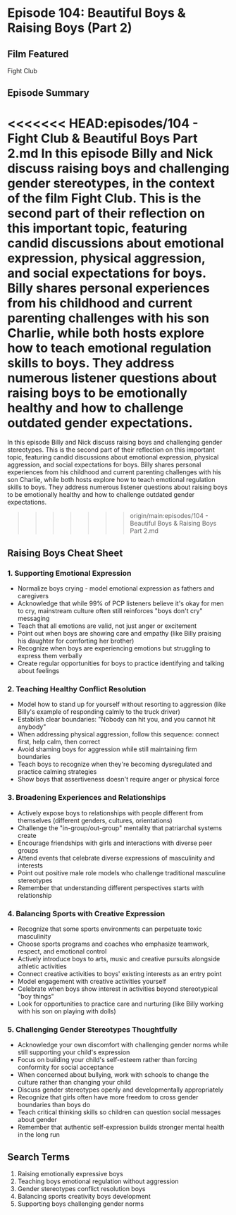 # Episode 104: Beautiful Boys & Raising Boys (Part 2)

## Film Featured
Fight Club

## Episode Summary
<<<<<<< HEAD:episodes/104 - Fight Club & Beautiful Boys Part 2.md
In this episode Billy and Nick discuss raising boys and challenging gender stereotypes, in the context of the film Fight Club. This is the second part of their reflection on this important topic, featuring candid discussions about emotional expression, physical aggression, and social expectations for boys. Billy shares personal experiences from his childhood and current parenting challenges with his son Charlie, while both hosts explore how to teach emotional regulation skills to boys. They address numerous listener questions about raising boys to be emotionally healthy and how to challenge outdated gender expectations.
=======
In this episode Billy and Nick discuss raising boys and challenging gender stereotypes. This is the second part of their reflection on this important topic, featuring candid discussions about emotional expression, physical aggression, and social expectations for boys. Billy shares personal experiences from his childhood and current parenting challenges with his son Charlie, while both hosts explore how to teach emotional regulation skills to boys. They address numerous listener questions about raising boys to be emotionally healthy and how to challenge outdated gender expectations.
>>>>>>> origin/main:episodes/104 - Beautiful Boys & Raising Boys Part 2.md

## Raising Boys Cheat Sheet

### 1. Supporting Emotional Expression
- Normalize boys crying - model emotional expression as fathers and caregivers
- Acknowledge that while 99% of PCP listeners believe it's okay for men to cry, mainstream culture often still reinforces "boys don't cry" messaging
- Teach that all emotions are valid, not just anger or excitement
- Point out when boys are showing care and empathy (like Billy praising his daughter for comforting her brother)
- Recognize when boys are experiencing emotions but struggling to express them verbally
- Create regular opportunities for boys to practice identifying and talking about feelings

### 2. Teaching Healthy Conflict Resolution
- Model how to stand up for yourself without resorting to aggression (like Billy's example of responding calmly to the truck driver)
- Establish clear boundaries: "Nobody can hit you, and you cannot hit anybody"
- When addressing physical aggression, follow this sequence: connect first, help calm, then correct
- Avoid shaming boys for aggression while still maintaining firm boundaries
- Teach boys to recognize when they're becoming dysregulated and practice calming strategies
- Show boys that assertiveness doesn't require anger or physical force

### 3. Broadening Experiences and Relationships
- Actively expose boys to relationships with people different from themselves (different genders, cultures, orientations)
- Challenge the "in-group/out-group" mentality that patriarchal systems create
- Encourage friendships with girls and interactions with diverse peer groups
- Attend events that celebrate diverse expressions of masculinity and interests
- Point out positive male role models who challenge traditional masculine stereotypes
- Remember that understanding different perspectives starts with relationship

### 4. Balancing Sports with Creative Expression
- Recognize that some sports environments can perpetuate toxic masculinity
- Choose sports programs and coaches who emphasize teamwork, respect, and emotional control
- Actively introduce boys to arts, music and creative pursuits alongside athletic activities
- Connect creative activities to boys' existing interests as an entry point
- Model engagement with creative activities yourself
- Celebrate when boys show interest in activities beyond stereotypical "boy things"
- Look for opportunities to practice care and nurturing (like Billy working with his son on playing with dolls)

### 5. Challenging Gender Stereotypes Thoughtfully
- Acknowledge your own discomfort with challenging gender norms while still supporting your child's expression
- Focus on building your child's self-esteem rather than forcing conformity for social acceptance
- When concerned about bullying, work with schools to change the culture rather than changing your child
- Discuss gender stereotypes openly and developmentally appropriately
- Recognize that girls often have more freedom to cross gender boundaries than boys do
- Teach critical thinking skills so children can question social messages about gender
- Remember that authentic self-expression builds stronger mental health in the long run

## Search Terms
1. Raising emotionally expressive boys
2. Teaching boys emotional regulation without aggression
3. Gender stereotypes conflict resolution boys
4. Balancing sports creativity boys development
5. Supporting boys challenging gender norms